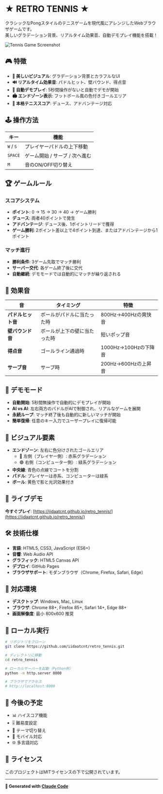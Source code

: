 # ★ RETRO TENNIS ★

クラシックなPongスタイルのテニスゲームを現代風にアレンジしたWebブラウザゲームです。  
美しいグラデーション背景、リアルタイム効果音、自動デモプレイ機能を搭載！

![Tennis Game Screenshot](https://via.placeholder.com/600x400/1e3c72/ffffff?text=RETRO+TENNIS)

## 🎮 特徴

- **🎨 美しいビジュアル**: グラデーション背景とカラフルなUI
- **🔊 リアルタイム効果音**: パドルヒット、壁バウンド、得点音
- **🤖 自動デモプレイ**: 5秒間操作がないと自動でデモが開始
- **🏟️ エンドゾーン表示**: フットボール風の色付きゴールエリア
- **🎾 本格テニススコア**: デュース、アドバンテージ対応

## 🕹️ 操作方法

| キー | 機能 |
|------|------|
| `W` / `S` | プレイヤーパドルの上下移動 |
| `SPACE` | ゲーム開始 / サーブ / 次へ進む |
| `M` | 音のON/OFF切り替え |

## 🏆 ゲームルール

### スコアシステム
- **ポイント**: 0 → 15 → 30 → 40 → ゲーム勝利
- **デュース**: 両者40ポイントで発生
- **アドバンテージ**: デュース後、1ポイントリードで獲得
- **ゲーム勝利**: 2ポイント差以上で4ポイント到達、またはアドバンテージから1ポイント

### マッチ進行
- **勝利条件**: 3ゲーム先取でマッチ勝利
- **サーバー交代**: 各ゲーム終了後に交代
- **自動継続**: デモモードでは自動的にマッチが繰り返される

## 🎵 効果音

| 音 | タイミング | 特徴 |
|----|------------|------|
| **パドルヒット音** | ボールがパドルに当たった時 | 800Hz→400Hzの爽快音 |
| **壁バウンド音** | ボールが上下の壁に当たった時 | 短いポップ音 |
| **得点音** | ゴールライン通過時 | 1000Hz→100Hzの下降音 |
| **サーブ音** | サーブ時 | 200Hz→600Hzの上昇音 |

## 🎪 デモモード

- **自動開始**: 5秒間無操作で自動的にデモプレイが開始
- **AI vs AI**: 左右両方のパドルがAIで制御され、リアルなゲームを展開
- **永続ループ**: マッチ終了後も自動的に新しいマッチが開始
- **簡単復帰**: 任意のキー入力でユーザープレイに復帰可能

## 🎨 ビジュアル要素

- **エンドゾーン**: 左右に色分けされたゴールエリア
  - 🔴 左側（プレイヤー側）: 赤系グラデーション  
  - 🟢 右側（コンピューター側）: 緑系グラデーション
- **中央線**: 青色の点線でコートを分割
- **パドル**: プレイヤーは赤系、コンピューターは緑系
- **ボール**: 黄色で影と光沢効果付き

## 🚀 ライブデモ

**今すぐプレイ**: [https://iidaatcnt.github.io/retro_tennis/](https://iidaatcnt.github.io/retro_tennis/)

## 🛠️ 技術仕様

- **言語**: HTML5, CSS3, JavaScript (ES6+)
- **音響**: Web Audio API
- **グラフィック**: HTML5 Canvas API
- **デプロイ**: GitHub Pages
- **ブラウザサポート**: モダンブラウザ（Chrome, Firefox, Safari, Edge）

## 📱 対応環境

- **デスクトップ**: Windows, Mac, Linux
- **ブラウザ**: Chrome 88+, Firefox 85+, Safari 14+, Edge 88+
- **画面解像度**: 最小 800x600 推奨

## 🔧 ローカル実行

```bash
# リポジトリをクローン
git clone https://github.com/iidaatcnt/retro_tennis.git

# ディレクトリに移動
cd retro_tennis

# ローカルサーバーを起動（Python例）
python -m http.server 8000

# ブラウザでアクセス
# http://localhost:8000
```

## 🎯 今後の予定

- 📊 ハイスコア機能
- 🎚️ 難易度設定
- 🎨 テーマ切り替え
- 📱 モバイル対応
- 🌐 多言語対応

## 📄 ライセンス

このプロジェクトはMITライセンスの下で公開されています。

---

**🤖 Generated with [Claude Code](https://claude.ai/code)**
